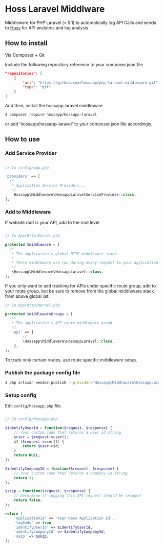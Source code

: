 # Hoss Laravel Middlware

Middleware for PHP Laravel (> 5.1) to automatically log API Calls and
sends to [Hoss](https://www.hoss.com) for API analytics and log analysis

## How to install

Via Composer + Git

Include the following repository reference to your composer.json file
```json
"repositories": [
    {
        "url": "https://github.com/hossapp/php-laravel-middleware.git",
        "type": "git"
    }
]
```

And then, install the hossapp laravel middleware
```bash
$ composer require hossapp/hossapp-laravel
```
or add 'hossapp/hossapp-laravel' to your composer.json file accordingly.

## How to use

### Add Service Provider

```php

// In config/app.php

'providers' => [
  /*
   * Application Service Providers...
   */
    Hossapp\Middleware\HossappLaravelServiceProvider::class,
];
```

### Add to Middleware

If website root is your API, add to the root level:

```php

// In App/Http/Kernel.php

protected $middleware = [
  /*
   * The application's global HTTP middleware stack.
   *
   * These middleware are run during every request to your application.
   */
   \Hossapp\Middleware\HossappLaravel::class,
];

```

If you only want to add tracking for APIs under specific route group, add to your route group, but be sure to remove from the global
middleware stack from above global list.

```php
// In App/Http/Kernel.php

protected $middlewareGroups = [
  /**
   * The application's API route middleware group.
   */
   'api' => [
        //
        \Hossapp\Middleware\HossappLaravel::class,
    ],
];
```

To track only certain routes, use route specific middleware setup.


### Publish the package config file

```bash
$ php artisan vendor:publish --provider="Hossapp\Middleware\HossappLaravelServiceProvider"
```

### Setup config

Edit `config/hossapp.php` file.

```php

// In config/hossapp.php

$identifyUserId = function($request, $response) {
    // Your custom code that returns a user id string
    $user = $request->user();
    if ($request->user()) {
        return $user->id;
    }
    return NULL;
};

$identifyCompanyId = function($request, $response) {
    // Your custom code that returns a company id string
    return 1;
};

$skip = function($request, $response) {
    // Determine if logging this API request should be skipped
    return false;
};

return [
    'applicationId' => 'Your Hoss Application Id',
    'logBody' => true,
    'identifyUserId' => $identifyUserId,
    'identifyCompanyId' => $identifyCompanyId,
    'skip' => $skip,
];
```
